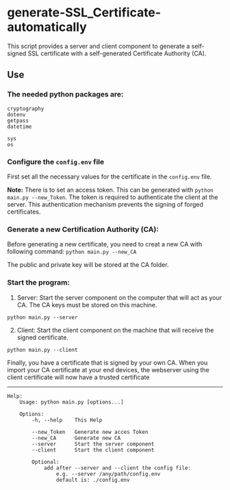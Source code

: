 # generate-SSL_Certificate-automatically
This script provides a server and client component to generate a self-signed SSL certificate with a self-generated Certificate Authority (CA).

## Use

### The needed python packages are:

```
cryptography
dotenv
getpass
datetime

sys
os
```

### Configure the ```config.env``` file

First set all the necessary values for the certificate in the ```config.env``` file. 

**Note:**  There is to set an access token. This can be generated with ```python main.py --new_Token```.
            The token is required to authenticate the client at the server. This authentication mechanism prevents the signing of forged certificates.

### Generate a new Certification Authority (CA):

Before generating a new certificate, you need to creat a new CA with following command: ```python main.py --new_CA```

The public and private key will be stored at the CA folder. 

### Start the program:

1. Server: Start the server component on the computer that will act as your CA. The CA keys must be stored on this machine.

  ```python main.py --server```

2. Client: Start the client component on the machine that will receive the signed certificate.

  ```python main.py --client```

Finally, you have a certificate that is signed by your own CA. When you import your CA certificate at your end devices, the webserver using the client certificate will now have a trusted certificate

<hr>

```
Help:
    Usage: python main.py [options...]

    Options:
        -h, --help    This Help

        --new_Token   Generate new acces Token
        --new_CA      Generate new CA
        --server      Start the server component
        --client      Start the client component
        
        Optional:
            add after --server and --client the config file:
                e.g. --server /any/path/config.env
                default is: ./config.env
```
